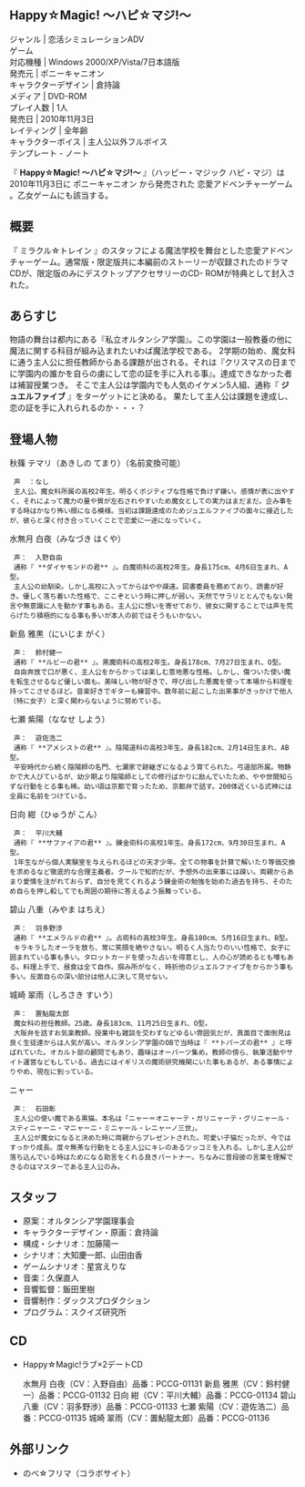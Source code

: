 Happy☆Magic! 〜ハピ☆マジ!〜  
---  
ジャンル  |  恋活シミュレーションADV   
ゲーム  
対応機種  |  Windows 2000/XP/Vista/7日本語版   
発売元  |  ポニーキャニオン   
キャラクターデザイン  |  倉持論   
メディア  |  DVD-ROM   
プレイ人数  |  1人   
発売日  |  2010年11月3日   
レイティング  |  全年齢   
キャラクターボイス  |  主人公以外フルボイス   
テンプレート  \-  ノート  
  
『 **Happy☆Magic! 〜ハピ☆マジ!〜** 』（ハッピー・マジック ハピ・マジ）は2010年11月3日に  ポニーキャニオン  から発売された
恋愛アドベンチャーゲーム  。乙女ゲームにも該当する。

##  概要



『  ミラクル☆トレイン
』のスタッフによる魔法学校を舞台とした恋愛アドベンチャーゲーム。通常版・限定版共に本編前のストーリーが収録されたのドラマCDが、限定版のみにデスクトップアクセサリーのCD-
ROMが特典として封入された。

##  あらすじ



物語の舞台は都内にある『私立オルタンシア学園』。この学園は一般教養の他に魔法に関する科目が組み込まれたいわば魔法学校である。
2学期の始め、魔女科に通う主人公に担任教師からある課題が出される。それは『クリスマスの日までに学園内の誰かを自らの虜にして恋の証を手に入れる事』。達成できなかった者は補習授業つき。
そこで主人公は学園内でも人気のイケメン5人組、通称『 **ジュエルファイブ** 』をターゲットにと決める。
果たして主人公は課題を達成し、恋の証を手に入れられるのか・・・？

##  登場人物



秋篠 テマリ（あきしの てまり）（名前変換可能）

     声  ：なし 
     主人公。魔女科所属の高校2年生。明るくポジティブな性格で負けず嫌い。感情が表に出やすく、それによって魔力の量や質が左右されやすいため魔女としての実力はまだまだ。企み事をする時はかなり怖い顔になる模様。当初は課題達成のためジュエルファイブの面々に接近したが、彼らと深く付き合っていくことで恋愛に一途になっていく。 
水無月 白夜（みなづき はくや）

     声：  入野自由 
     通称『 **ダイヤモンドの君** 』。白魔術科の高校2年生。身長175cm、4月6日生まれ、A型。 
     主人公の幼馴染。しかし高校に入ってからはやや疎遠。図書委員を務めており、読書が好き。優しく落ち着いた性格で、ここぞという時に押しが弱い。天然でサラリととんでもない発言や無意識に人を動かす事もある。主人公に想いを寄せており、彼女に関することでは声を荒らげたり積極的になる事も多いが本人の前ではそうもいかない。 
新島 雅黒（にいじま がく）

     声：  鈴村健一 
     通称『 **ルビーの君** 』。黒魔術科の高校2年生。身長178cm、7月27日生まれ、O型。 
     自由奔放で口が悪く、主人公をからかっては楽しむ意地悪な性格。しかし、傷ついた使い魔を転生させるなど優しい面も。美味しい物が好きで、呼び出した悪魔を使って本場から料理を持ってこさせるほど。音楽好きでギターも練習中。数年前に起こした出来事がきっかけで他人（特に女子）と深く関わらないように努めている。 
七瀬 紫陽（ななせ しよう）

     声：  遊佐浩二 
     通称『 **アメシストの君** 』。陰陽道科の高校3年生。身長182cm、2月14日生まれ、AB型。 
     平安時代から続く陰陽師の名門、七瀬家で跡継ぎになるよう育てられた。弓道部所属。物静かで大人びているが、幼少期より陰陽師としての修行ばかりに励んでいたため、やや世間知らずな行動をとる事も稀。幼い頃は京都で育ったため、京都弁で話す。200体近くいる式神には全員に名前をつけている。 
日向 紺（ひゅうが こん）

     声：  平川大輔 
     通称『 **サファイアの君** 』。錬金術科の高校1年生。身長172cm、9月30日生まれ、A型。 
     1年生ながら個人実験室を与えられるほどの天才少年。全ての物事を計算で解いたり等価交換を求めるなど徹底的な合理主義者。クールで知的だが、予想外の出来事には疎い。両親からあまり愛情を注がれておらず、自分を見てくれるよう錬金術の勉強を始めた過去を持ち、そのため自らを押し殺してでも周囲の期待に答えるよう振舞っている。 
碧山 八重（みやま はちえ）

     声：  羽多野渉 
     通称『 **エメラルドの君** 』。占術科の高校3年生。身長180cm、5月16日生まれ、B型。 
     キラキラしたオーラを放ち、常に笑顔を絶やさない。明るく人当たりのいい性格で、女子に囲まれている事も多い。タロットカードを使った占いを得意とし、人の心が読めるとも噂もある。料理上手で、昼食は全て自作。掴み所がなく、時折他のジュエルファイブをからかう事も多い。反面自らの深い部分は他人に決して見せない。 
城崎 翠雨（しろさき すいう）

     声：  置鮎龍太郎 
     魔女科の担任教師。25歳。身長183cm、11月25日生まれ、O型。 
     大阪弁を話すお気楽教師。授業中も雑談を交わすなどゆるい雰囲気だが、真面目で面倒見は良く生徒達からは人気が高い。オルタンシア学園のOBで当時は『 **トパーズの君** 』と呼ばれていた。オカルト部の顧問でもあり、趣味はオーパーツ集め。教師の傍ら、執筆活動やサイト運営などもしている。過去にはイギリスの魔術研究機関にいた事もあるが、ある事情によりやめ、現在に到っている。 
ニャー

     声：  石田彰 
     主人公の使い魔である黒猫。本名は「ニャー＝オニャーテ・ガリニャーテ・グリニャール・スティニャーニ・マニャーニ・ミニャール・レニャーノ三世」。 
     主人公が魔女になると決めた時に両親からプレゼントされた。可愛い子猫だったが、今ではすっかり成長。度々無茶な行動をとる主人公にキレのあるツッコミを入れる。しかし主人公が落ち込んでいる時はためになる助言をくれる良きパートナー。ちなみに普段彼の言葉を理解できるのはマスターである主人公のみ。 

##  スタッフ



  * 原案：オルタンシア学園理事会 
  * キャラクターデザイン・原画：倉持論 
  * 構成・シナリオ：加藤陽一 
  * シナリオ：大知慶一郎、山田由香 
  * ゲームシナリオ：星宮えりな 
  * 音楽：久保直人 
  * 音響監督：飯田里樹 
  * 音響制作：ダックスプロダクション 
  * プログラム：スクイズ研究所 

##  CD



  * Happy☆Magic!ラブ×2デートCD 

     水無月 白夜（CV：入野自由）品番：PCCG-01131 
     新島 雅黒（CV：鈴村健一）品番：PCCG-01132 
     日向 紺（CV：平川大輔）品番：PCCG-01134 
     碧山 八重（CV：羽多野渉）品番：PCCG-01133 
     七瀬 紫陽（CV：遊佐浩二）品番：PCCG-01135 
     城崎 翠雨（CV：置鮎龍太郎）品番：PCCG-01136 

##  外部リンク



  * のべ☆フリマ（コラボサイト） 

